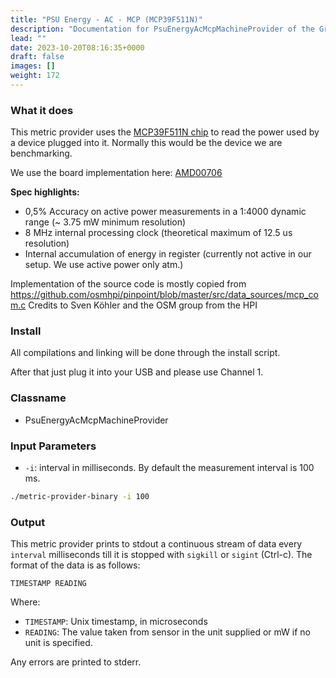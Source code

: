 ```yaml
---
title: "PSU Energy - AC - MCP (MCP39F511N)"
description: "Documentation for PsuEnergyAcMcpMachineProvider of the Green Metrics Tool"
lead: ""
date: 2023-10-20T08:16:35+0000
draft: false
images: []
weight: 172
---
```



### What it does

This metric provider uses the [MCP39F511N chip](https://www.microchip.com/en-us/product/mcp39f511n) to read the power used by a device plugged into it. Normally this would be the device we are benchmarking.

We use the board implementation here: [AMD00706](https://www.microchip.com/en-us/development-tool/ADM00706)

**Spec highlights:**
- 0,5% Accuracy on active power measurements in a 1:4000 dynamic range (~ 3.75 mW minimum resolution)
- 8 MHz internal processing clock (theoretical maximum of 12.5 us resolution)
- Internal accumulation of energy in register (currently not active in our setup. We use active power only atm.)


Implementation of the source code is mostly copied from https://github.com/osmhpi/pinpoint/blob/master/src/data_sources/mcp_com.c
Credits to Sven Köhler and the OSM group from the HPI

### Install

All compilations and linking will be done through the install script.

After that just plug it into your USB and please use Channel 1.

### Classname

- PsuEnergyAcMcpMachineProvider

### Input Parameters

- `-i`: interval in milliseconds. By default the measurement interval is 100 ms.


```bash
./metric-provider-binary -i 100
```

### Output

This metric provider prints to stdout a continuous stream of data every `interval` milliseconds till it is stopped with
`sigkill` or `sigint` (Ctrl-c). The format of the data is as follows:

`TIMESTAMP READING`

Where:
- `TIMESTAMP`: Unix timestamp, in microseconds
- `READING`: The value taken from sensor in the unit supplied or mW if no unit is specified.

Any errors are printed to stderr.

